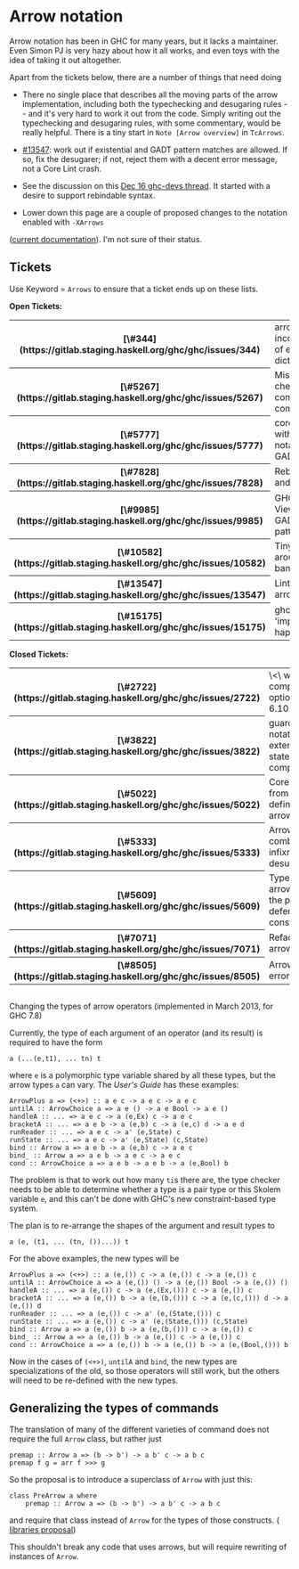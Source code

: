 # Arrow notation



Arrow notation has been in GHC for many years, but it lacks a maintainer.  Even Simon PJ is very hazy about how it all works, and even toys with the idea of taking it out altogether.



Apart from the tickets below, there are a number of things that need doing


- There no single place that describes all the moving parts of the arrow implementation, including both the typechecking and desugaring rules -- and it's very hard to work it out from the code.  Simply writing out the typechecking and desugaring rules, with some commentary, would be really helpful.  There is a tiny start in `Note [Arrow overview]` in `TcArrows`.

- [\#13547](https://gitlab.staging.haskell.org/ghc/ghc/issues/13547): work out if existential and GADT pattern matches are allowed. If so, fix the desugarer; if not, reject them with a decent error message, not a Core Lint crash.

- See the discussion on this [
  Dec 16 ghc-devs thread](https://mail.haskell.org/pipermail/ghc-devs/2016-December/013317.html).  It started with a desire to support rebindable syntax.

- Lower down this page are a couple of proposed changes to the notation enabled with `-XArrows`


([current documentation](http://www.haskell.org/ghc/docs/latest/html/users_guide/arrow-notation.html)). I'm not sure of their status.


## Tickets



Use Keyword = `Arrows` to ensure that a ticket ends up on these lists.



**Open Tickets:**

<table><tr><th>[\#344](https://gitlab.staging.haskell.org/ghc/ghc/issues/344)</th>
<td>arrow notation: incorrect scope of existential dictionaries</td></tr>
<tr><th>[\#5267](https://gitlab.staging.haskell.org/ghc/ghc/issues/5267)</th>
<td>Missing type checks for arrow command combinators</td></tr>
<tr><th>[\#5777](https://gitlab.staging.haskell.org/ghc/ghc/issues/5777)</th>
<td>core lint error with arrow notation and GADTs</td></tr>
<tr><th>[\#7828](https://gitlab.staging.haskell.org/ghc/ghc/issues/7828)</th>
<td>RebindableSyntax and Arrow</td></tr>
<tr><th>[\#9985](https://gitlab.staging.haskell.org/ghc/ghc/issues/9985)</th>
<td>GHC panic with ViewPatterns and GADTs in a proc pattern</td></tr>
<tr><th>[\#10582](https://gitlab.staging.haskell.org/ghc/ghc/issues/10582)</th>
<td>Tiny bug in lexer around lexing banana brackets</td></tr>
<tr><th>[\#13547](https://gitlab.staging.haskell.org/ghc/ghc/issues/13547)</th>
<td>Lint error in arrows program</td></tr>
<tr><th>[\#15175](https://gitlab.staging.haskell.org/ghc/ghc/issues/15175)</th>
<td>ghc: panic! (the 'impossible' happened)</td></tr></table>




**Closed Tickets:**

<table><tr><th>[\#2722](https://gitlab.staging.haskell.org/ghc/ghc/issues/2722)</th>
<td>\<\<loop\> when compiling with -O option with ghc-6.10.0.20081019</td></tr>
<tr><th>[\#3822](https://gitlab.staging.haskell.org/ghc/ghc/issues/3822)</th>
<td>guards in arrow notation (Arrows extension) case statement cause compiler panic</td></tr>
<tr><th>[\#5022](https://gitlab.staging.haskell.org/ghc/ghc/issues/5022)</th>
<td>Core Lint error from polymorphic definitions inside arrow rec</td></tr>
<tr><th>[\#5333](https://gitlab.staging.haskell.org/ghc/ghc/issues/5333)</th>
<td>Arrow command combinators and infixr cause the desugarer to fail</td></tr>
<tr><th>[\#5609](https://gitlab.staging.haskell.org/ghc/ghc/issues/5609)</th>
<td>Type checking arrow notation in the presence of deferred constraints</td></tr>
<tr><th>[\#7071](https://gitlab.staging.haskell.org/ghc/ghc/issues/7071)</th>
<td>Refactoring arrows</td></tr>
<tr><th>[\#8505](https://gitlab.staging.haskell.org/ghc/ghc/issues/8505)</th>
<td>Arrows example error</td></tr></table>



##
Changing the types of arrow operators (implemented in March 2013, for GHC 7.8)



Currently, the type of each argument of an operator (and its result) is required to have the form


```wiki
a (...(e,t1), ... tn) t
```


where `e` is a polymorphic type variable shared by all these types, but the arrow types `a` can vary.  The *User's Guide* has these examples:


```wiki
ArrowPlus a => (<+>) :: a e c -> a e c -> a e c
untilA :: ArrowChoice a => a e () -> a e Bool -> a e ()
handleA :: ... => a e c -> a (e,Ex) c -> a e c
bracketA :: ... => a e b -> a (e,b) c -> a (e,c) d -> a e d
runReader :: ... => a e c -> a' (e,State) c
runState :: ... => a e c -> a' (e,State) (c,State)
bind :: Arrow a => a e b -> a (e,b) c -> a e c
bind_ :: Arrow a => a e b -> a e c -> a e c
cond :: ArrowChoice a => a e b -> a e b -> a (e,Bool) b
```


The problem is that to work out how many `ti`s there are, the type checker needs to be able to determine whether a type is a pair type or this Skolem variable `e`, and this can't be done with GHC's new constraint-based type system.



The plan is to re-arrange the shapes of the argument and result types to


```wiki
a (e, (t1, ... (tn, ())...)) t
```


For the above examples, the new types will be


```wiki
ArrowPlus a => (<+>) :: a (e,()) c -> a (e,()) c -> a (e,()) c
untilA :: ArrowChoice a => a (e,()) () -> a (e,()) Bool -> a (e,()) ()
handleA :: ... => a (e,()) c -> a (e,(Ex,())) c -> a (e,()) c
bracketA :: ... => a (e,()) b -> a (e,(b,())) c -> a (e,(c,())) d -> a (e,()) d
runReader :: ... => a (e,()) c -> a' (e,(State,())) c
runState :: ... => a (e,()) c -> a' (e,(State,())) (c,State)
bind :: Arrow a => a (e,()) b -> a (e,(b,())) c -> a (e,()) c
bind_ :: Arrow a => a (e,()) b -> a (e,()) c -> a (e,()) c
cond :: ArrowChoice a => a (e,()) b -> a (e,()) b -> a (e,(Bool,())) b
```


Now in the cases of `(<+>)`, `untilA` and `bind`, the new types are specializations of the old, so those operators will still work, but the others will need to be re-defined with the new types.


## Generalizing the types of commands



The translation of many of the different varieties of command does not require the full `Arrow` class, but rather just


```wiki
premap :: Arrow a => (b -> b') -> a b' c -> a b c
premap f g = arr f >>> g
```


So the proposal is to introduce a superclass of `Arrow` with just this:


```wiki
class PreArrow a where
    premap :: Arrow a => (b -> b') -> a b' c -> a b c
```


and require that class instead of `Arrow` for the types of those constructs. ([
libraries proposal](http://thread.gmane.org/gmane.comp.lang.haskell.libraries/17609))



This shouldn't break any code that uses arrows, but will require rewriting of instances of `Arrow`.


